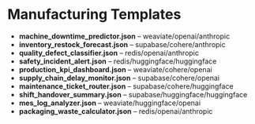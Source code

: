 # Manufacturing Templates
- **machine_downtime_predictor.json** – weaviate/openai/anthropic
- **inventory_restock_forecast.json** – supabase/cohere/anthropic
- **quality_defect_classifier.json** – redis/openai/anthropic
- **safety_incident_alert.json** – redis/huggingface/huggingface
- **production_kpi_dashboard.json** – weaviate/cohere/openai
- **supply_chain_delay_monitor.json** – supabase/cohere/openai
- **maintenance_ticket_router.json** – supabase/cohere/huggingface
- **shift_handover_summary.json** – supabase/huggingface/huggingface
- **mes_log_analyzer.json** – weaviate/huggingface/openai
- **packaging_waste_calculator.json** – redis/openai/anthropic